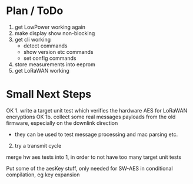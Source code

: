 # Plan / ToDo

1. get LowPower working again
2. make display show non-blocking
3. get cli working
    * detect commands
    * show version etc commands
    * set config commands
4. store measurements into eeprom
5. get LoRaWAN working

 

 # Small Next Steps

 OK 1. write a target unit test which verifies the hardware AES for LoRaWAN encryptions
 OK 1b. collect some real messages payloads from the old firmware, especially on the downlink direction
 - they can be used to test message processing and mac parsing etc.
 2. try a transmit cycle

 merge hw aes tests into 1, in order to not have too many target unit tests

 Put some of the aesKey stuff, only needed for SW-AES in conditional compilation, eg key expansion